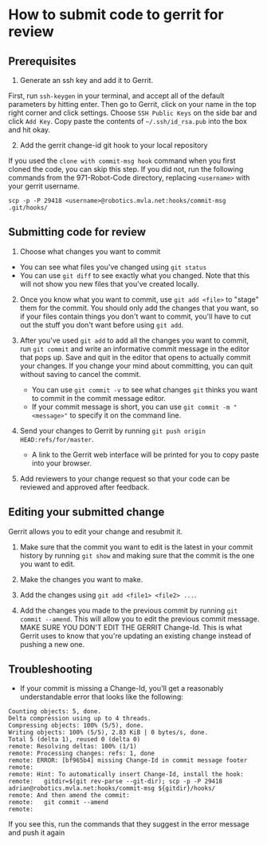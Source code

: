 # How to submit code to gerrit for review

## Prerequisites
1. Generate an ssh key and add it to Gerrit.

First, run `ssh-keygen` in your terminal, and accept all of the default
parameters by hitting enter. Then go to Gerrit, click on your name in the top
right corner and click settings. Choose `SSH Public Keys` on the side bar and
click `Add Key`. Copy paste the contents of `~/.ssh/id_rsa.pub` into the box and
hit okay.

2. Add the gerrit change-id git hook to your local repository

If you used the `clone with commit-msg hook` command when you first
cloned the code, you can skip this step. If you did not, run the following
commands from the 971-Robot-Code directory, replacing `<username>` with your
gerrit username.

```console
scp -p -P 29418 <username>@robotics.mvla.net:hooks/commit-msg .git/hooks/
```

## Submitting code for review

1. Choose what changes you want to commit
  - You can see what files you've changed using `git status`
  - You can use `git diff` to see exactly what you changed. Note that this will
    not show you new files that you've created locally.

2. Once you know what you want to commit, use `git add <file>` to "stage" them
   for the commit. You should only add the changes that you want, so if your
   files contain things you don't want to commit, you'll have to cut out the
   stuff you don't want before using `git add`.

3. After you've used `git add` to add all the changes you want to commit, run
   `git commit` and write an informative commit message in the editor that pops
   up. Save and quit in the editor that opens to actually commit your changes.
   If you change your mind about committing, you can quit without saving to
   cancel the commit.
   - You can use `git commit -v` to see what changes `git` thinks you want to
     commit in the commit message editor.
   - If your commit message is short, you can use `git commit -m "<message>"` to
     specify it on the command line.

4. Send your changes to Gerrit by running
   `git push origin HEAD:refs/for/master`.
   - A link to the Gerrit web interface will be printed for you to copy paste
     into your browser.

5. Add reviewers to your change request so that your code can be reviewed and
   approved after feedback.

## Editing your submitted change

Gerrit allows you to edit your change and resubmit it.

1. Make sure that the commit you want to edit is the latest in your commit
   history by running `git show` and making sure that the commit is the one you
   want to edit.

2. Make the changes you want to make.

3. Add the changes using `git add <file1> <file2> ...`.

4. Add the changes you made to the previous commit by running
   `git commit --amend`. This will allow you to edit the previous commit
   message. MAKE SURE YOU DON'T EDIT THE GERRIT Change-Id. This is what Gerrit
   uses to know that you're updating an existing change instead of pushing a new
   one.

## Troubleshooting
* If your commit is missing a Change-Id, you'll get a reasonably understandable
  error that looks like the following:
```console
Counting objects: 5, done.
Delta compression using up to 4 threads.
Compressing objects: 100% (5/5), done.
Writing objects: 100% (5/5), 2.83 KiB | 0 bytes/s, done.
Total 5 (delta 1), reused 0 (delta 0)
remote: Resolving deltas: 100% (1/1)
remote: Processing changes: refs: 1, done
remote: ERROR: [bf965b4] missing Change-Id in commit message footer
remote:
remote: Hint: To automatically insert Change-Id, install the hook:
remote:   gitdir=$(git rev-parse --git-dir); scp -p -P 29418 adrian@robotics.mvla.net:hooks/commit-msg ${gitdir}/hooks/
remote: And then amend the commit:
remote:   git commit --amend
remote:
```
  If you see this, run the commands that they suggest in the error message and
  push it again
